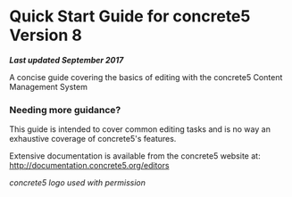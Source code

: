 # Quick Start Guide for concrete5 Version 8
_**Last updated September 2017**_

A concise guide covering the basics of editing with the concrete5 Content Management System

### Needing more guidance?

This guide is intended to cover common editing tasks and is no way an exhaustive coverage of concrete5's features.

Extensive documentation is available from the concrete5 website at: http://documentation.concrete5.org/editors

*concrete5 logo used with permission*


